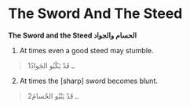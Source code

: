 The Sword And The Steed
=======================

**The Sword and the Steed الحسام والجواد**

1. At times even a good steed may stumble.

> 1ـ قَدْ يَكْبُو الجَوادُ.

2. At times the [sharp] sword becomes blunt.

> 2ـ قَدْ يَنْبُو الحُسامُ.


